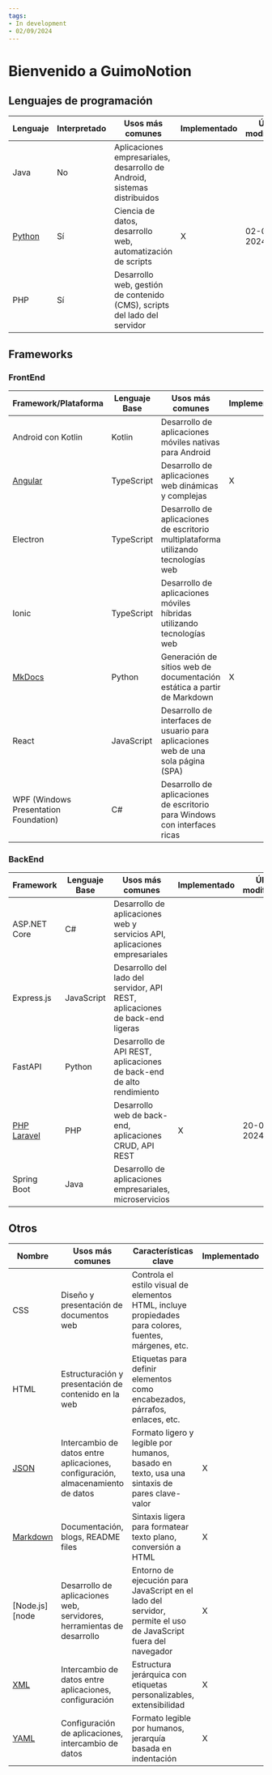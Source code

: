 ```yaml
---
tags:
- In development
- 02/09/2024
---
```


# Bienvenido a GuimoNotion

## Lenguajes de programación

| Lenguaje         | Interpretado | Usos más comunes                                                          | Implementado | Última modificación |
|------------------|--------------|---------------------------------------------------------------------------|--------------|---------------------|
| Java             | No           | Aplicaciones empresariales, desarrollo de Android, sistemas distribuidos  |              |                     |
| [Python][python] | Sí           | Ciencia de datos, desarrollo web, automatización de scripts               | X            | 02-09-2024          |
| PHP              | Sí           | Desarrollo web, gestión de contenido (CMS), scripts del lado del servidor |              |                     |

## Frameworks

### FrontEnd

| Framework/Plataforma                  | Lenguaje Base | Usos más comunes                                                                    | Implementado | Última modificación |
|---------------------------------------|---------------|-------------------------------------------------------------------------------------|--------------|---------------------|
| Android con Kotlin                    | Kotlin        | Desarrollo de aplicaciones móviles nativas para Android                             |              |                     |
| [Angular][angular]                    | TypeScript    | Desarrollo de aplicaciones web dinámicas y complejas                                | X            | 25-08-2024          |
| Electron                              | TypeScript    | Desarrollo de aplicaciones de escritorio multiplataforma utilizando tecnologías web |              |                     |
| Ionic                                 | TypeScript    | Desarrollo de aplicaciones móviles híbridas utilizando tecnologías web              |              |                     |
| [MkDocs][mkdocs]                      | Python        | Generación de sitios web de documentación estática a partir de Markdown             | X            | 20-08-2024          |
| React                                 | JavaScript    | Desarrollo de interfaces de usuario para aplicaciones web de una sola página (SPA)  |              |                     |
| WPF (Windows Presentation Foundation) | C#            | Desarrollo de aplicaciones de escritorio para Windows con interfaces ricas          |              |                     |

### BackEnd

| Framework              | Lenguaje Base | Usos más comunes                                                             | Implementado | Última modificación |
|------------------------|---------------|------------------------------------------------------------------------------|--------------|---------------------|
| ASP.NET Core           | C#            | Desarrollo de aplicaciones web y servicios API, aplicaciones empresariales   |              |                     |
| Express.js             | JavaScript    | Desarrollo del lado del servidor, API REST, aplicaciones de back-end ligeras |              |                     |
| FastAPI                | Python        | Desarrollo de API REST, aplicaciones de back-end de alto rendimiento         |              |                     |
| [PHP Laravel][laravel] | PHP           | Desarrollo web de back-end, aplicaciones CRUD, API REST                      | X            | 20-08-2024          |
| Spring Boot            | Java          | Desarrollo de aplicaciones empresariales, microservicios                     |              |                     |

## Otros

| Nombre               | Usos más comunes                                                                | Características clave                                                                                          | Implementado | Última modificación |
|----------------------|---------------------------------------------------------------------------------|----------------------------------------------------------------------------------------------------------------|--------------|---------------------|
| CSS                  | Diseño y presentación de documentos web                                         | Controla el estilo visual de elementos HTML, incluye propiedades para colores, fuentes, márgenes, etc.         |              |                     |
| HTML                 | Estructuración y presentación de contenido en la web                            | Etiquetas para definir elementos como encabezados, párrafos, enlaces, etc.                                     |              |                     |
| [JSON][json]         | Intercambio de datos entre aplicaciones, configuración, almacenamiento de datos | Formato ligero y legible por humanos, basado en texto, usa una sintaxis de pares clave-valor                   | X            | 26-08-2024          |
| [Markdown][markdown] | Documentación, blogs, README files                                              | Sintaxis ligera para formatear texto plano, conversión a HTML                                                  | X            | 24-08-2024          |
| [Node.js][node       | Desarrollo de aplicaciones web, servidores, herramientas de desarrollo          | Entorno de ejecución para JavaScript en el lado del servidor, permite el uso de JavaScript fuera del navegador | X            | 24-08-2024          |
| [XML][xml]           | Intercambio de datos entre aplicaciones, configuración                          | Estructura jerárquica con etiquetas personalizables, extensibilidad                                            | X            | 26-08-2024          |
| [YAML][yaml]         | Configuración de aplicaciones, intercambio de datos                             | Formato legible por humanos, jerarquía basada en indentación                                                   | X            | 26-08-2024          |

[python]: ./languages/python/index.md

[angular]: ./frameworks/frontend/angular/index.md

[mkdocs]: ./frameworks/frontend/mkdocs/index.md

[laravel]: ./frameworks/backend/php-laravel/index.md

[json]: ./others/json/index.md

[markdown]: ./others/markdown/index.md

[node]: ./others/node/index.md

[xml]: ./others/xml/index.md

[yaml]: ./others/yaml/index.md
